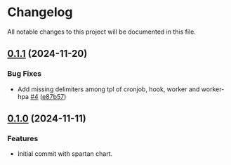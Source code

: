 # Changelog

All notable changes to this project will be documented in this file.

## [0.1.1](https://github.com/spartan-stratos/helm-charts/releases/tag/spartan-0.1.1) (2024-11-20)

### Bug Fixes

* Add missing delimiters among tpl of cronjob, hook, worker and worker-hpa [#4](https://github.com/spartan-stratos/helm-charts/pull/4) ([e87b57](https://github.com/spartan-stratos/helm-charts/commit/e87b575d37088319ab6c4e138f07562cdcdb439e))

## [0.1.0](https://github.com/spartan-stratos/helm-charts/releases/tag/spartan-0.1.0) (2024-11-11)

### Features

* Initial commit with spartan chart.
